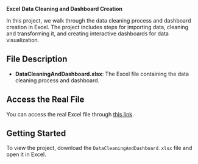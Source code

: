**Excel Data Cleaning and Dashboard Creation**

In this project, we walk through the data cleaning process and dashboard creation in Excel. The project includes steps for importing data, cleaning and transforming it, and creating interactive dashboards for data visualization.

## File Description

- **DataCleaningAndDashboard.xlsx**: The Excel file containing the data cleaning process and dashboard.

## Access the Real File

You can access the real Excel file through [this link](https://esisbadz-my.sharepoint.com/:x:/g/personal/a_aid_esi-sba_dz/EfiXVxgEnsZJgweN5MbXq64BYfmCpRIJsxnLWkJil7r51w?e=3QokjD).

## Getting Started

To view the project, download the `DataCleaningAndDashboard.xlsx` file and open it in Excel.

